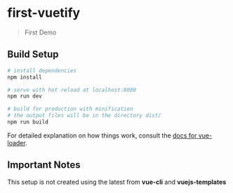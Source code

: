 # first-vuetify

> First Demo

## Build Setup

``` bash
# install dependencies
npm install

# serve with hot reload at localhost:8080
npm run dev

# build for production with minification
# the output files will be in the directory dist/
npm run build
```

For detailed explanation on how things work, consult the [docs for vue-loader](http://vuejs.github.io/vue-loader).

## Important Notes

This setup is not created using the latest from **vue-cli** and **vuejs-templates**
